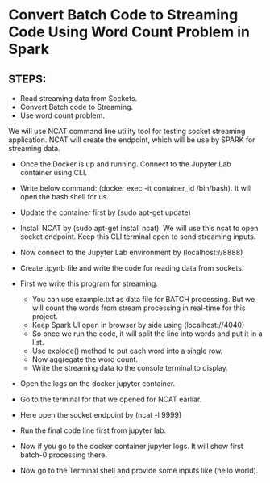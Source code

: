 # Convert Batch Code to Streaming Code Using Word Count Problem in Spark

## STEPS:
- Read streaming data from Sockets.
- Convert Batch code to Streaming.
- Use word count problem.

We will use NCAT command line utility tool for testing socket streaming application.
NCAT will create the endpoint, which will be use by SPARK for streaming data.

- Once the Docker is up and running. Connect to the Jupyter Lab container using CLI.
- Write below command: (docker exec -it container_id /bin/bash). It will open the bash shell for us.
- Update the container first by (sudo apt-get update)
- Install NCAT by (sudo apt-get install ncat). We will use this ncat to open socket endpoint. Keep this CLI terminal open to send streaming inputs.
- Now connect to the Jupyter Lab environment by (localhost://8888)
- Create .ipynb file and write the code for reading data from sockets.
- First we write this program for streaming.
  - You can use example.txt as data file for BATCH processing. But we will count the words from stream processing in real-time for this project.
  - Keep Spark UI open in browser by side using (localhost://4040)
  - So once we run the code, it will split the line into words and put it in a list.
  - Use explode() method to put each word into a single row.
  - Now aggregate the word count.
  - Write the streaming data to the console terminal to display.

- Open the logs on the docker jupyter container.
- Go to the terminal for that we opened for NCAT earliar.
- Here open the socket endpoint by (ncat -l 9999)
- Run the final code line first from jupyter lab.
- Now if you go to the docker container jupyter logs. It will show first batch-0 processing there.
- Now go to the Terminal shell and provide some inputs like (hello world).
